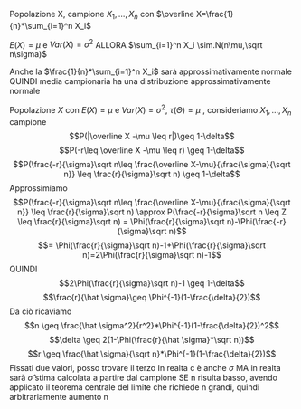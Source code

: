 Popolazione X, campione $X_1, …, X_n$ con $\overline X=\frac{1}{n}*\sum_{i=1}^n X_i$

$E(X) = \mu$ e $Var(X) =\sigma^2$ ALLORA $\sum_{i=1}^n X_i \sim.N(n\mu,\sqrt n\sigma)$

Anche la $\frac{1}{n}*\sum_{i=1}^n X_i$ sarà approssimativamente normale
QUINDI media campionaria ha una distribuzione approssimativamente normale

Popolazione $X$ con $E(X) = \mu$ e $Var(X) = \sigma^2$, $\tau(\Theta) =\mu$ , consideriamo $X_1, …, X_n$ campione
$$P(|\overline X -\mu \leq r|)\geq 1-\delta$$
$$P(-r\leq \overline X -\mu \leq r) \geq 1-\delta$$
$$P(\frac{-r}{\sigma}\sqrt n\leq \frac{\overline X-\mu}{\frac{\sigma}{\sqrt n}} \leq \frac{r}{\sigma}\sqrt n) \geq 1-\delta$$
Approssimiamo
$$P(\frac{-r}{\sigma}\sqrt n\leq \frac{\overline X-\mu}{\frac{\sigma}{\sqrt n}} \leq \frac{r}{\sigma}\sqrt n) \approx P(\frac{-r}{\sigma}\sqrt n \leq Z \leq \frac{r}{\sigma}\sqrt n) = \Phi(\frac{r}{\sigma}\sqrt n)-\Phi(\frac{-r}{\sigma}\sqrt n)$$
$$= \Phi(\frac{r}{\sigma}\sqrt n)-1+\Phi(\frac{r}{\sigma}\sqrt n)=2\Phi(\frac{r}{\sigma}\sqrt n)-1$$
QUINDI
$$2\Phi(\frac{r}{\sigma}\sqrt n)-1  \geq 1-\delta$$
$$\frac{r}{\hat \sigma}\geq \Phi^{-1}(1-\frac{\delta}{2})$$
Da ciò ricaviamo
$$n \geq \frac{\hat \sigma^2}{r^2}*\Phi^{-1}(1-\frac{\delta}{2})^2$$
$$\delta \geq 2(1-\Phi(\frac{r}{\hat \sigma}*\sqrt n))$$
$$r \geq \frac{\hat \sigma}{\sqrt n}*\Phi^{-1}(1-\frac{\delta}{2})$$
Fissati due valori, posso trovare il terzo
In realta c è anche $\sigma$ MA in realta sarà $\hat \sigma$ stima calcolata a partire dal campione 
SE n risulta basso, avendo applicato il teorema centrale del limite che richiede n grandi, quindi arbitrariamente aumento n